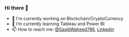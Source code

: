 ### Hi there 👋
- 🔭 I'm currently working on Blockchain/CryptoCurrency.
- 🌱 I’m currently learning Tableau and Power BI
- 📫 How to reach me: [@SaqibWaheed786](https://twitter.com/SaqibWaheed786), [Linkedin](https://www.linkedin.com/in/saqibwaheed1/)



<!--
**saqibwaheed786/saqibwaheed786** is a ✨ _special_ ✨ repository because its `README.md` (this file) appears on your GitHub profile.

Here are some ideas to get you started:

- 🔭 I'm currently working on a fun project.
- 🌱 I’m currently learning Tableau and Power BI
- 👯 I’m looking to collaborate on ...
- 🤔 I’m looking for help with ...
- 💬 Ask me about ...
- 📫 How to reach me: [@SaqibWaheed786](https://twitter.com/SaqibWaheed786)
- 😄 Pronouns: ...
- ⚡ Fun fact: ...
-->
